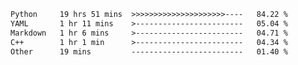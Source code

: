 <!--START_SECTION:waka-->

```txt
Python     19 hrs 51 mins  >>>>>>>>>>>>>>>>>>>>>----   84.22 %
YAML       1 hr 11 mins    >------------------------   05.04 %
Markdown   1 hr 6 mins     >------------------------   04.71 %
C++        1 hr 1 min      >------------------------   04.34 %
Other      19 mins         -------------------------   01.40 %
```

<!--END_SECTION:waka-->


